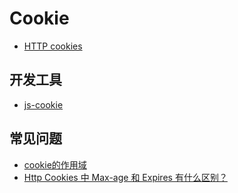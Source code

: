# Cookie

- [HTTP cookies](https://developer.mozilla.org/en-US/docs/Web/HTTP/Cookies)

## 开发工具

- [js-cookie](https://github.com/js-cookie/js-cookie)

## 常见问题

- [cookie的作用域](https://www.cnblogs.com/chenqianpeng/archive/2012/04/24/2468642.html)
- [Http Cookies 中 Max-age 和 Expires 有什么区别？](https://jpanj.com/2017/cookies-max-age-vs-expires/)
